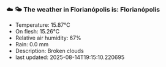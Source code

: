 ### ☁️ 🌤️  The weather in Florianópolis is: Florianópolis

- Temperature: 15.87°C
- On flesh: 15.26°C
- Relative air humidity: 67%
- Rain: 0.0 mm
- Description: Broken clouds
- last updated: 2025-08-14T19:15:10.220695
